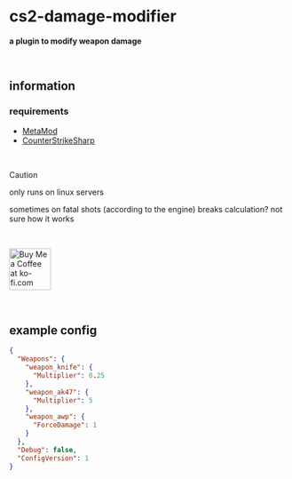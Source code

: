 # cs2-damage-modifier
**a plugin to modify weapon damage**

<br>

## information

### requirements
- [MetaMod](https://cs2.poggu.me/metamod/installation)
- [CounterStrikeSharp](https://github.com/roflmuffin/CounterStrikeSharp)

<br>

> [!CAUTION]
> only runs on linux servers
>
> sometimes on fatal shots (according to the engine) breaks calculation? not sure how it works

<br>

<a href='https://ko-fi.com/G2G2Y3Z9R' target='_blank'><img style='border:0px; height:75px;' src='https://storage.ko-fi.com/cdn/brandasset/kofi_s_tag_dark.png?_gl=1*6vhavf*_gcl_au*MTIwNjcwMzM4OC4xNzE1NzA0NjM5*_ga*NjE5MjYyMjkzLjE3MTU3MDQ2MTM.*_ga_M13FZ7VQ2C*MTcyMjIwMDA2NS4xNy4xLjE3MjIyMDA0MDUuNjAuMC4w' border='0' alt='Buy Me a Coffee at ko-fi.com' /></a>

<br>

## example config
```json
{
  "Weapons": {
    "weapon_knife": {
      "Multiplier": 0.25
    },
    "weapon_ak47": {
      "Multiplier": 5
    },
    "weapon_awp": {
      "ForceDamage": 1
    }
  },
  "Debug": false,
  "ConfigVersion": 1
}
```
